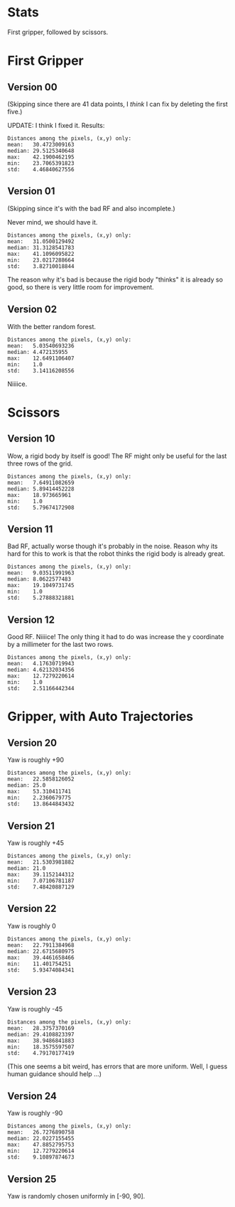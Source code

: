 # Stats

First gripper, followed by scissors.

# First Gripper

## Version 00

(Skipping since there are 41 data points, I _think_ I can fix by deleting the first five.)

UPDATE: I think I fixed it. Results:

```
Distances among the pixels, (x,y) only:
mean:   30.4723009163
median: 29.5125340648
max:    42.1900462195
min:    23.7065391823
std:    4.46840627556
```

## Version 01

(Skipping since it's with the bad RF and also incomplete.)

Never mind, we should have it.

```
Distances among the pixels, (x,y) only:
mean:   31.0500129492
median: 31.3128541783
max:    41.1096095822
min:    23.0217288664
std:    3.82710018844
```

The reason why it's bad is because the rigid body "thinks" it is already so good, so there is very little room for improvement.

## Version 02

With the better random forest.

```
Distances among the pixels, (x,y) only:
mean:   5.03540693236
median: 4.472135955
max:    12.6491106407
min:    1.0
std:    3.14116208556
```

Niiiice.




# Scissors

## Version 10

Wow, a rigid body by itself is good! The RF might only be useful for the last three rows of the grid.

```
Distances among the pixels, (x,y) only:
mean:   7.64911082659
median: 5.89414452228
max:    18.973665961
min:    1.0
std:    5.79674172908
```

## Version 11

Bad RF, actually worse though it's probably in the noise. Reason why its hard for this to work is that the robot thinks the rigid body is already great.

```
Distances among the pixels, (x,y) only:
mean:   9.03511991963
median: 8.0622577483
max:    19.1049731745
min:    1.0
std:    5.27888321881
```

## Version 12

Good RF. Niiiice! The only thing it had to do was increase the y coordinate by a millimeter for the last two rows.

```
Distances among the pixels, (x,y) only:
mean:   4.17630719943
median: 4.62132034356
max:    12.7279220614
min:    1.0
std:    2.51166442344
```



# Gripper, with Auto Trajectories


## Version 20

Yaw is roughly +90

```
Distances among the pixels, (x,y) only:
mean:   22.5858126052
median: 25.0
max:    53.310411741
min:    2.2360679775
std:    13.8644843432
```

## Version 21

Yaw is roughly +45

```
Distances among the pixels, (x,y) only:
mean:   21.5303981882
median: 21.0
max:    39.1152144312
min:    7.07106781187
std:    7.48420887129
```

## Version 22

Yaw is roughly 0

```
Distances among the pixels, (x,y) only:
mean:   22.7911384968
median: 22.6715680975
max:    39.4461658466
min:    11.401754251
std:    5.93474084341
```

## Version 23

Yaw is roughly -45

```
Distances among the pixels, (x,y) only:
mean:   28.3757370169
median: 29.4108823397
max:    38.9486841883
min:    18.3575597507
std:    4.79170177419
```

(This one seems a bit weird, has errors that are more uniform. Well, I guess human guidance should help ...)


## Version 24

Yaw is roughly -90

```
Distances among the pixels, (x,y) only:
mean:   26.7276890758
median: 22.0227155455
max:    47.8852795753
min:    12.7279220614
std:    9.10897874673
```

## Version 25

Yaw is randomly chosen uniformly in [-90, 90].


```

```
